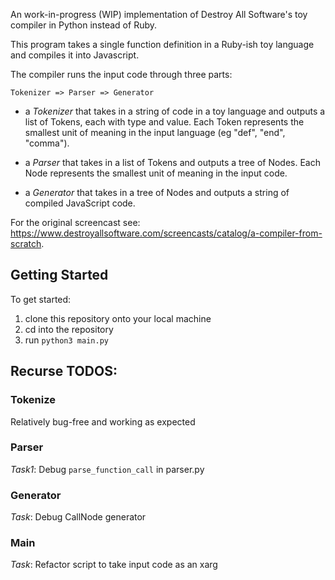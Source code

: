 An work-in-progress (WIP) implementation of Destroy All Software's toy compiler in Python instead of Ruby. 

This program takes a single function definition in a Ruby-ish toy language and compiles it into Javascript.

The compiler runs the input code through three parts:

    Tokenizer => Parser => Generator

* a _Tokenizer_ that takes in a string of code in a toy language and outputs a list of Tokens, each with type and value. Each Token represents the smallest unit of meaning in the input language (eg "def", "end", "comma").

* a _Parser_ that takes in a list of Tokens and outputs a tree of Nodes. Each Node represents the smallest unit of meaning in the input code.

* a _Generator_ that takes in a tree of Nodes and outputs a string of compiled JavaScript code.

For the original screencast see: https://www.destroyallsoftware.com/screencasts/catalog/a-compiler-from-scratch. 

## Getting Started

To get started:
1. clone this repository onto your local machine
2. cd into the repository
3. run `python3 main.py`

## Recurse TODOS:

### Tokenize
Relatively bug-free and working as expected

### Parser

*Task1*: Debug `parse_function_call` in parser.py

### Generator
*Task*: Debug CallNode generator

### Main
*Task*: Refactor script to take input code as an xarg



